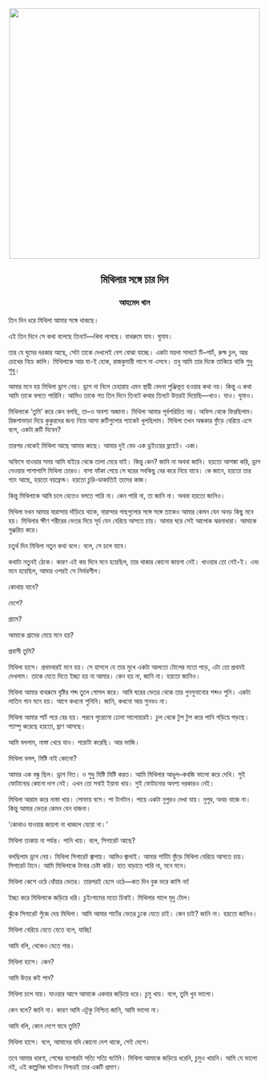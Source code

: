 <div align=center> <img align=center src='../images/prothomalo/মিথিলার-সঙ্গে-চার-দিন@আহমেদ-খান' width=500px >

<h2 align=center>মিথিলার সঙ্গে চার দিন</h4><h3 align=center>আহমেদ খান</h3></div>

তিন দিন ধরে মিথিলা আমার সঙ্গে থাকছে।

এই তিন দিনে সে কথা বলেছে তিনটে—খিদা লাগছে। বাথরুমে যাব। ঘুমাব।

তার যে ঘুমের দরকার আছে, সেটা তাকে দেখলেই বেশ বোঝা যাচ্ছে। একটা ময়লা সাদাটে টি–শার্ট, রুক্ষ চুল, আর চোখের নিচে কালি। মিথিলাকে আর যা-ই হোক, রাজকুমারী লাগে না এসবে। তবু আমি তার দিকে তাকিয়ে থাকি শুধু শুধু।

আমার মনে হয় মিথিলা ড্রাগ নেয়। ড্রাগ না নিলে চেহারায় এমন স্থায়ী বেদনা পুঞ্জিভূত হওয়ার কথা নয়। কিন্তু এ কথা আমি তাকে বলতে পারিনি। আমিও তাকে গত তিন দিনে তিনটে কথার তিনটে উত্তরই দিয়েছি—খাও। যাও। ঘুমাও।

মিথিলাকে ‘তুমি’ করে কেন বলছি, তা–ও অবশ্য অজানা। মিথিলা আমার পূর্বপরিচিত নয়। অফিস থেকে ফিরছিলাম। রিকশাভাড়া দিয়ে কুকুরদের জন্য নিয়ে আসা রুটিগুলোর প্যাকেট খুলছিলাম। মিথিলা তখন অন্ধকার ফুঁড়ে বেরিয়ে এসে বলে, একটা রুটি দিবেন?

তারপর থেকেই মিথিলা আছে আমার কাছে। আমার দুই বেড এক ড্রইংয়ের ফ্ল্যাটে। একা।

অফিসে যাওয়ার সময় আমি বাইরে থেকে তালা মেরে যাই। কিন্তু কেন? জানি না অথবা জানি। হয়তো আশঙ্কা করি, ড্রাগ নেওয়ার পাশাপাশি মিথিলা চোরও। বাসা ফাঁকা পেয়ে সে ঘরের সবকিছু বের করে নিয়ে যাবে। কে জানে, হয়তো তার গ্যাং আছে, হয়তো বয়ফ্রেন্ড। হয়তো চুরি-ডাকাতিই তাদের কাজ।

কিন্তু মিথিলাকে আমি চলে যেতেও বলতে পারি না। কেন পারি না, তা জানি না। অথবা হয়তো জানিও।

মিথিলা যখন আমার বারান্দায় দাঁড়িয়ে থাকে, বারান্দার গাছগুলোর সঙ্গে সঙ্গে তাকেও আমার কেমন যেন অনড় কিছু মনে হয়। মিথিলার ক্ষীণ শরীরের ভেতর দিয়ে সূর্য যেন বেরিয়ে আসতে চায়। আমার ঘরে সেই আলোক ঝরনাধারা। আমাকে গুঞ্জরিত করে।

চতুর্থ দিন মিথিলা নতুন কথা বলে। বলে, সে চলে যাবে।

কথাটা নতুনই ঠেকে। কারণ এই কয় দিনে মনে হয়েছিল, তার থাকার কোনো জায়গা নেই। খাওয়ার তো নেই-ই। এবং মনে হয়েছিল, আমার ওপরই সে নির্ভরশীল।

কোথায় যাবে?

দেশে?

গ্রামে?

আমাকে গ্রামের মেয়ে মনে হয়?

প্রবাসী তুমি?

মিথিলা হাসে। প্রথমবারই মনে হয়। সে হাসলে যে তার মুখে একটা আলতো টোলের মতো পড়ে, এটা তো প্রথমই দেখলাম। তাকে যেতে দিতে ইচ্ছা হয় না আমার। কেন হয় না, জানি না। হয়তো জানিও।

মিথিলা আমার বাথরুমে বৃষ্টির শব্দ তুলে গোসল করে। আমি ঘরের ভেতর থেকে তার গুনগুনানোর শব্দও শুনি। একটা লাতিন গান মনে হয়। আগে কখনো শুনিনি। জানি, কখনো আর শুনবও না।

মিথিলা আমার শার্ট পরে বের হয়। পরনে পুরোনো ঢোলা সালোয়ারই। চুল থেকে টুপ টুপ করে পানি গড়িয়ে পড়ছে। শ্যাম্পু করেছে হয়তো, ঘ্রাণ আসছে।

আমি বললাম, নাস্তা খেয়ে যাও। পরোটা করেছি। আর ভাজি।

মিথিলা বলল, মিষ্টি নাই কোনো?

আমার এক বন্ধু ছিল। ড্রাগ নিত। ও শুধু মিষ্টি মিষ্টি করত। আমি মিথিলার আঙুল–কবজি ভালো করে দেখি। সুই ফোটানোর কোনো দাগ নেই। এখন তো সবাই ইয়াবা খায়। সুই ফোটানোর অবশ্য দরকারও নেই।

মিথিলা আরাম করে নাস্তা খায়। সোফায় বসে। পা টানটান। পায়ে একটা নুপুরও দেখা যায়। নুপুর, অথচ বাজে না। কিন্তু আমার ভেতর কেমন যেন বাজনা।

‘কোথাও যাওয়ার জায়গা না থাকলে যেয়ো না।’

মিথিলা তাকায় না পর্যন্ত। পানি খায়। বলে, সিগারেট আছে?

বলছিলাম ড্রাগ নেয়। মিথিলা সিগারেট জ্বালায়। আমিও জ্বালাই। আমার শার্টটা ফুঁড়ে মিথিলা বেরিয়ে আসতে চায়। সিগারেট টানে। আমি মিথিলাকে টানার চেষ্টা করি। হাত বাড়াতে পারি না, মনে মনে।

মিথিলা কেশে ওঠে ধোঁয়ার ভেতর। তারপরই হেসে ওঠে—কত দিন বুক ভরে কাশি না!

ইচ্ছা করে মিথিলাকে জড়িয়ে ধরি। চুইংগামের মতো চিবাই। মিথিলার গালে মৃদু টোল।

ঝুঁকে সিগারেট গুঁজে দেয় মিথিলা। আমি আমার শার্টের ভেতর ঢুকে যেতে চাই। কেন চাই? জানি না। হয়তো জানিও।

মিথিলা বেরিয়ে যেতে যেতে বলে, যাচ্ছি!

আমি বলি, থেকেও যেতে পার।

মিথিলা হাসে। কেন?

আমি উত্তর কই পাব?

মিথিলা চলে যায়। যাওয়ার আগে আমাকে একবার জড়িয়ে ধরে। চুমু খায়। বলে, তুমি খুব ভালো।

কেন বলে? জানি না। কারণ আমি এটুকু নিশ্চিত জানি, আমি ভালো না।

আমি বলি, কোন দেশে যাবে তুমি?

মিথিলা হাসে। বলে, আমাদের যদি কোনো দেশ থাকে, সেই দেশে।

তবে আমার ধারণা, শেষের ব্যাপারটা সত্যি সত্যি ঘটেনি। মিথিলা আমাকে জড়িয়ে ধরেনি, চুমুও খায়নি। আমি যে ভালো নই, এই কাল্পনিক ঘটনাও নিশ্চয়ই তার একটি প্রমাণ।


